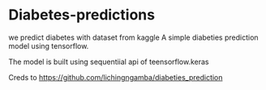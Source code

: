 # Diabetes-predictions
we predict diabetes with dataset from kaggle
A simple diabeties prediction model using tensorflow.

The model is built using sequentiial api of teensorflow.keras

Creds to 
https://github.com/lichingngamba/diabeties_prediction
